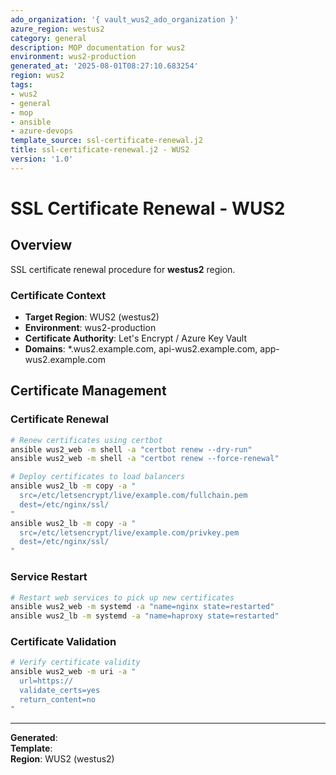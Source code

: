```yaml
---
ado_organization: '{ vault_wus2_ado_organization }'
azure_region: westus2
category: general
description: MOP documentation for wus2
environment: wus2-production
generated_at: '2025-08-01T08:27:10.683254'
region: wus2
tags:
- wus2
- general
- mop
- ansible
- azure-devops
template_source: ssl-certificate-renewal.j2
title: ssl-certificate-renewal.j2 - WUS2
version: '1.0'
---
```



# SSL Certificate Renewal - WUS2

## Overview

SSL certificate renewal procedure for **westus2** region.

### Certificate Context

- **Target Region**: WUS2 (westus2)
- **Environment**: wus2-production
- **Certificate Authority**: Let's Encrypt / Azure Key Vault
- **Domains**: *.wus2.example.com, api-wus2.example.com, app-wus2.example.com

## Certificate Management

### Certificate Renewal
```bash
# Renew certificates using certbot
ansible wus2_web -m shell -a "certbot renew --dry-run"
ansible wus2_web -m shell -a "certbot renew --force-renewal"

# Deploy certificates to load balancers
ansible wus2_lb -m copy -a "
  src=/etc/letsencrypt/live/example.com/fullchain.pem
  dest=/etc/nginx/ssl/
"
ansible wus2_lb -m copy -a "
  src=/etc/letsencrypt/live/example.com/privkey.pem
  dest=/etc/nginx/ssl/
"
```

### Service Restart
```bash
# Restart web services to pick up new certificates
ansible wus2_web -m systemd -a "name=nginx state=restarted"
ansible wus2_lb -m systemd -a "name=haproxy state=restarted"
```

### Certificate Validation
```bash
# Verify certificate validity
ansible wus2_web -m uri -a "
  url=https://
  validate_certs=yes
  return_content=no
"
```

---

**Generated**:   
**Template**:   
**Region**: WUS2 (westus2)